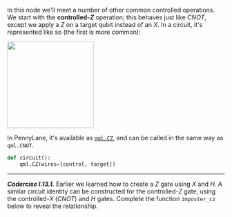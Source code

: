 In this node we'll meet a number of other common controlled operations. We start
with the **controlled-$Z$** operation; this behaves just like $CNOT$, except
we apply a $Z$ on a target qubit instead of an $X$. In a circuit, it's
represented like so (the first is more common):

<img src="pics/cz.svg" width="200px">

In PennyLane, it's available as [`qml.CZ`](https://docs.pennylane.ai/en/stable/code/api/pennylane.CZ.html),
and can be called in the same way as `qml.CNOT`.

```python
def circuit():
    qml.CZ(wires=[control, target])
```

---

***Codercise I.13.1.*** Earlier we learned how to create a $Z$ gate using $X$
   and $H$. A similar circuit identity can be constructed for the controlled-$Z$ gate,
   using the controlled-$X$ ($CNOT$) and $H$ gates. Complete the function `imposter_cz`
   below to reveal the relationship.